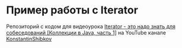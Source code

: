 # Пример работы с Iterator

Репозиторий с кодом для видеоурока
[Iterator - это надо знать для собеседований [Коллекции в Java, часть 1]](https://youtube.com/watch?v=_YSzb5y1oQU)
на YouTube канале [KonstantinShibkov](https://www.youtube.com/@KonstantinShibkov)

